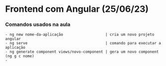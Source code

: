 # Frontend com Angular (25/06/23)

### Comandos usados na aula
    - ng new nome-da-aplicação                   | cria um novo projeto angular
    - ng serve                                   | comando para executar a aplicação
    - ng generate component views/novo-component | gera um novo component (ng g c nome)
    - 